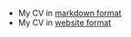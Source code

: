 * My CV in [markdown format](https://Slava137.github.io/rsschool-cv/cv)
* My CV in [website format](https://Slava137.github.io/rsschool-cv/)
